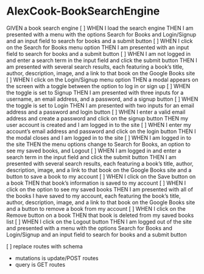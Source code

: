 # AlexCook-BookSearchEngine

GIVEN a book search engine
[ ] WHEN I load the search engine
THEN I am presented with a menu with the options Search for Books and Login/Signup and an input field to search for books and a submit button
[ ] WHEN I click on the Search for Books menu option
THEN I am presented with an input field to search for books and a submit button
[ ] WHEN I am not logged in and enter a search term in the input field and click the submit button
THEN I am presented with several search results, each featuring a book’s title, author, description, image, and a link to that book on the Google Books site
[ ] WHEN I click on the Login/Signup menu option
THEN a modal appears on the screen with a toggle between the option to log in or sign up
[ ] WHEN the toggle is set to Signup
THEN I am presented with three inputs for a username, an email address, and a password, and a signup button
[ ] WHEN the toggle is set to Login
THEN I am presented with two inputs for an email address and a password and login button
[ ] WHEN I enter a valid email address and create a password and click on the signup button
THEN my user account is created and I am logged in to the site
[ ] WHEN I enter my account’s email address and password and click on the login button
THEN I the modal closes and I am logged in to the site
[ ] WHEN I am logged in to the site
THEN the menu options change to Search for Books, an option to see my saved books, and Logout
[ ] WHEN I am logged in and enter a search term in the input field and click the submit button
THEN I am presented with several search results, each featuring a book’s title, author, description, image, and a link to that book on the Google Books site and a button to save a book to my account
[ ] WHEN I click on the Save button on a book
THEN that book’s information is saved to my account
[ ] WHEN I click on the option to see my saved books
THEN I am presented with all of the books I have saved to my account, each featuring the book’s title, author, description, image, and a link to that book on the Google Books site and a button to remove a book from my account
[ ] WHEN I click on the Remove button on a book
THEN that book is deleted from my saved books list
[ ] WHEN I click on the Logout button
THEN I am logged out of the site and presented with a menu with the options Search for Books and Login/Signup and an input field to search for books and a submit button  

[ ] replace routes with schema
- mutations is update/POST routes
- query is GET routes